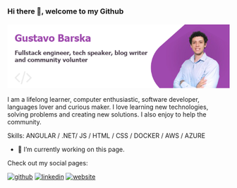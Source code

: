 ### Hi there 👋, welcome to my Github
####  
![ ](https://raw.githubusercontent.com/gbarska/gbarska.github.io/main/github-banner.png)

I am a lifelong learner, computer enthusiastic, software developer, languages lover and curious maker. I love learning new technologies, solving problems and creating new solutions. I also enjoy to help the community.

Skills: ANGULAR / .NET/ JS / HTML / CSS / DOCKER / AWS / AZURE 

- 🔭 I’m currently working on this page. 

Check out my social pages:

[<img src='https://cdn.jsdelivr.net/npm/simple-icons@3.0.1/icons/github.svg' alt='github' height='40'>](https://github.com/gbarska)  [<img src='https://cdn.jsdelivr.net/npm/simple-icons@3.0.1/icons/linkedin.svg' alt='linkedin' height='40'>](https://www.linkedin.com/in/https://www.linkedin.com/in/gustavo-barska//)  [<img src='https://cdn.jsdelivr.net/npm/simple-icons@3.0.1/icons/icloud.svg' alt='website' height='40'>](https://gbarska.cf/about/)  

